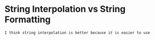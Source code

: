 # String Interpolation vs String Formatting
`I think string interpolation is better because it is easier to use`
